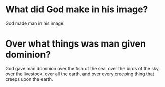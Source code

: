 # What did God make in his image?

God made man in his image.

# Over what things was man given dominion?

God gave man dominion over the fish of the sea, over the birds of the sky, over the livestock, over all the earth, and over every creeping thing that creeps upon the earth.
